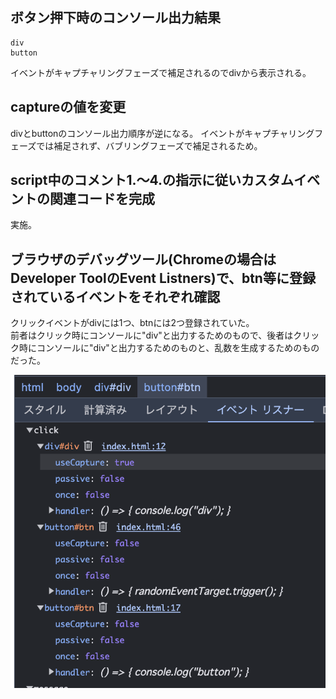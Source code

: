 ## ボタン押下時のコンソール出力結果

```
div
button
```

イベントがキャプチャリングフェーズで補足されるのでdivから表示される。

## captureの値を変更

divとbuttonのコンソール出力順序が逆になる。
イベントがキャプチャリングフェーズでは補足されず、バブリングフェーズで補足されるため。


## script中のコメント1.～4.の指示に従いカスタムイベントの関連コードを完成

実施。

## ブラウザのデバッグツール(Chromeの場合はDeveloper ToolのEvent Listners)で、btn等に登録されているイベントをそれぞれ確認

クリックイベントがdivには1つ、btnには2つ登録されていた。  
前者はクリック時にコンソールに"div"と出力するためのもので、後者はクリック時にコンソールに"div"と出力するためのものと、乱数を生成するためのものだった。

![alt text](image.png)
